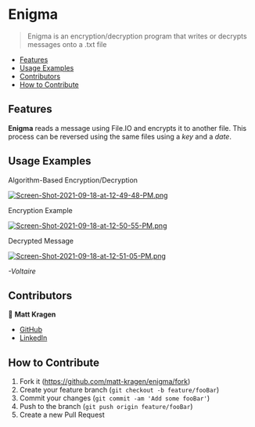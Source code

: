 # Enigma
> Enigma is an encryption/decryption program that writes or decrypts messages onto a .txt file

- [Features](#features)
- [Usage Examples](#usage-examples)
- [Contributors](#contributors)
- [How to Contribute](#how-to-contribute)

## Features

**Enigma** reads a message using File.IO and encrypts it to another file. This process can be reversed using the same files using a *key* and a *date*.

## Usage Examples

Algorithm-Based Encryption/Decryption

[![Screen-Shot-2021-09-18-at-12-49-48-PM.png](https://i.postimg.cc/25MDn2Zq/Screen-Shot-2021-09-18-at-12-49-48-PM.png)](https://postimg.cc/xkvh2GgY)


Encryption Example

[![Screen-Shot-2021-09-18-at-12-50-55-PM.png](https://i.postimg.cc/9XS7rh0V/Screen-Shot-2021-09-18-at-12-50-55-PM.png)](https://postimg.cc/s1YXNb50)


Decrypted Message

[![Screen-Shot-2021-09-18-at-12-51-05-PM.png](https://i.postimg.cc/J7bs4Bf3/Screen-Shot-2021-09-18-at-12-51-05-PM.png)](https://postimg.cc/NLjsdLfL)

*-Voltaire*


## Contributors

👤  **Matt Kragen**
- [GitHub](https://github.com/matt-kragen)
- [LinkedIn](https://www.linkedin.com/in/mattkragen/)

## How to Contribute

1. Fork it (<https://github.com/matt-kragen/enigma/fork>)
2. Create your feature branch (`git checkout -b feature/fooBar`)
3. Commit your changes (`git commit -am 'Add some fooBar'`)
4. Push to the branch (`git push origin feature/fooBar`)
5. Create a new Pull Request
